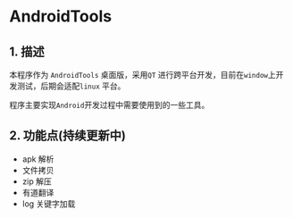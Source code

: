 # AndroidTools

## 1. 描述

本程序作为 `AndroidTools` 桌面版，采用`QT` 进行跨平台开发，目前在`window`上开发测试，后期会适配`linux` 平台。

程序主要实现`Android`开发过程中需要使用到的一些工具。

## 2. 功能点(持续更新中)

+ apk 解析
+ 文件拷贝
+ zip 解压
+ 有道翻译
+ log 关键字加载
